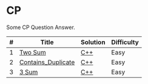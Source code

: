 # CP
Some CP Question Answer.

| # | Title | Solution | Difficulty |
|---| ----- | -------- | ---------- |
|1|[Two Sum](https://leetcode.com/problems/two-sum/)| [C++](./Array/1_Two_Sum.cpp)|Easy|
|2|[Contains_Duplicate](https://leetcode.com/problems/contains-duplicate/)| [C++](./Array/217_Contains_Duplicate.cpp)|Easy|
|3|[3 Sum](https://leetcode.com/problems/3sum/)| [C++](./Array/15_3Sum.cpp)|Easy|
